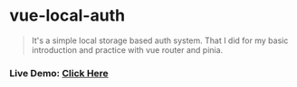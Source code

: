# vue-local-auth

> It's a simple local storage based auth system. That I did for my basic introduction and practice with vue router and pinia.

### Live Demo: <a href="https://fahimanzamdip.github.io/vue-local-auth/">Click Here</a>
